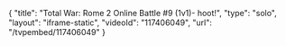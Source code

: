 {
    "title": "Total War: Rome 2 Online Battle #9 (1v1)- hoot!",
    "type": "solo",
    "layout": "iframe-static",
    "videoId": "117406049",
    "url": "\/tvpembed\/117406049"
}